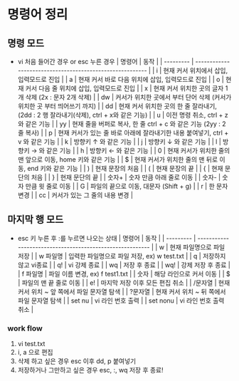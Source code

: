 # 명령어 정리
## 명령 모드
- vi 처음 들어간 경우 or esc 누른 경우
| 명령어 | 동작                                                       |
| --------- | --------------------------------------------------------- |
| i | 현재 커서 위치에서 삽입, 입력모드로 진입 |
| a  | 현재 커서 바로 다음 위치에 삽입, 입력모드로 진입 |
| o  | 현재 커서 다음 줄 위치에 삽입, 입력모드로 진입 |
| x  | 현재 커서 위치한 곳의 글자 1개 삭제 (2x : 문자 2개 삭제) |
| dw | 커서가 위치한 곳에서 부터 단어 삭제 (커서가 위치한 곳 부터 띄어쓰기 까지) |
| dd | 현재 커서 위치한 곳의 한 줄 잘라내기, (2dd : 2 행 잘라내기(삭제), ctrl + x와 같은 기능) |
| u | 이전 명령 취소, ctrl + z 와 같은 기능 |
| yy | 현재 줄을 버퍼로 복사, 한 줄 ctrl + c 와 같은 기능 (2yy : 2줄 복사) |
| p | 현재 커서가 있는 줄 바로 아래에 잘라내기한 내용 붙여넣기, ctrl + v 와 같은 기능 |
| k | 방향키 ↑ 와 같은 기능 |
| j | 방향키 ↓ 와 같은 기능 |
| l | 방향키 → 와 같은 기능 |
| h | 방향키 ← 와 같은 기능 |
| 0 | 현재 커서가 위치한 줄의 맨 앞으로 이동, home 키와 같은 기능 |
| $ | 현재 커서가 위치한 줄의 맨 뒤로 이동, end 키와 같은 기능 |
| ) | 현재 문장의 처음 |
| ( | 현재 문장의 끝 |
| { | 현재 문단의 처음 |
| } | 현재 문단의 끝 |
| 숫자+ | 숫자 만큼 아래 줄로 이동 |
| 숫자- | 숫자 만큼 윗 줄로 이동 |
| G | 파일의 끝으로 이동, 대문자 (Shift + g) |
| r | 한 문자 변경 |
| cc | 커서가 있는 그 줄의 내용 변경 |

## 마지막 행 모드
- esc 키 누른 후 :를 누르면 나오는 상태
| 명령어 | 동작                                                       |
| --------- | --------------------------------------------------------- |
| w | 현재 파일명으로 파일 저장 |
| w 파일명 | 입력한 파일명으로 파일 저장, ex) w test.txt |
| q | 저장하지 않고 vi종료 |
| q! | vi 강제 종료 |
| wq | 저장 후 종료 |
| wq! | 강제 저장 후 종료 |
| f 파일명 | 파일 이름 변경, ex) f test1.txt |
| 숫자  | 해당 라인으로 커서 이동 |
| $ | 파일의 맨 끝 줄로 이동 |
| e! | 마지막 저장 이후 모든 편집 취소 |
| /문자열 | 현재 커서 위치 ~ 앞 쪽에서 파일 문자열 탐색 | 
| ?문자열 | 현재 커서 위치 ~ 뒤 쪽에서 파일 문자열 탐색 |
| set nu | vi 라인 번호 출력 |
| set nonu | vi 라인 번호 출력 취소 |

### work flow
1. vi test.txt
2. i, a 으로 편집
3. 삭제 하고 싶은 경우 esc 이후 dd, p 붙여넣기
4. 저장하거나 그만하고 싶은 경우 esc, :, wq 저장 후 종료!
